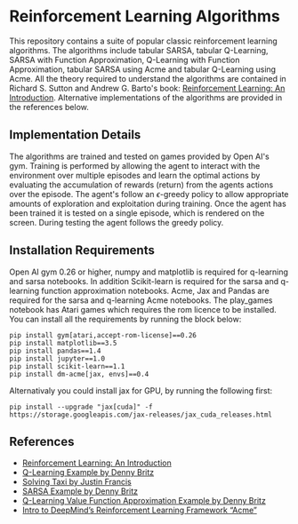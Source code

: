 # Reinforcement Learning Algorithms
This repository contains a suite of popular classic reinforcement learning algorithms. The algorithms include tabular SARSA, tabular Q-Learning, SARSA with Function Approximation, Q-Learning with Function Approximation, tabular SARSA using Acme and tabular Q-Learning using Acme. All the theory required to understand the algorithms are contained in Richard S. Sutton and Andrew G. Barto's book: [Reinforcement Learning: An Introduction](http://incompleteideas.net/book/RLbook2018.pdf). Alternative implementations of the algorithms are provided in the references below. 


## Implementation Details
The algorithms are trained and tested on games provided by Open AI's gym. Training is performed by allowing the agent to interact with the environment over multiple episodes and learn the optimal actions by evaluating the accumulation of rewards (return) from the agents actions over the episode. The agent's follow an $\epsilon$-greedy policy to allow appropriate amounts of exploration and exploitation during training. Once the agent has been trained it is tested on a single episode, which is rendered on the screen. During testing the agent follows the greedy policy. 


## Installation Requirements
Open AI gym 0.26 or higher, numpy and matplotlib is required for q-learning and sarsa notebooks. In addition Scikit-learn is required for the sarsa and q-learning function approximation notebooks. Acme, Jax and Pandas are required for the sarsa and q-learning Acme notebooks. The play_games notebook has Atari games which requires the rom licence to be installed. You can install all the requirements by running the block below:

```
pip install gym[atari,accept-rom-license]==0.26
pip install matplotlib==3.5
pip install pandas==1.4
pip install jupyter==1.0
pip install scikit-learn==1.1
pip install dm-acme[jax, envs]==0.4
```
Alternativaly you could install jax for GPU, by running the following first:
```
pip install --upgrade "jax[cuda]" -f https://storage.googleapis.com/jax-releases/jax_cuda_releases.html
```



## References
- [Reinforcement Learning: An Introduction](http://incompleteideas.net/book/RLbook2018.pdf)
- [Q-Learning Example by Denny Britz](https://github.com/dennybritz/reinforcement-learning/blob/master/TD/Q-Learning%20Solution.ipynb)
- [Solving Taxi by Justin Francis](https://github.com/wagonhelm/Reinforcement-Learning-Introduction/blob/master/Solving%20Taxi.ipynb)
- [SARSA Example by Denny Britz](https://github.com/dennybritz/reinforcement-learning/blob/master/TD/SARSA%20Solution.ipynb)
- [Q-Learning Value Function Approximation Example by Denny Britz](https://github.com/dennybritz/reinforcement-learning/blob/master/FA/Q-Learning%20with%20Value%20Function%20Approximation%20Solution.ipynb)
- [Intro to DeepMind’s Reinforcement Learning Framework “Acme”](https://towardsdatascience.com/deepminds-reinforcement-learning-framework-acme-87934fa223bf)
